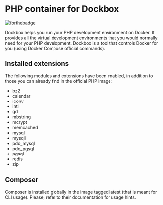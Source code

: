 # PHP container for Dockbox

[![forthebadge](http://forthebadge.com/images/badges/built-by-developers.svg)](http://www.mobilesnapp.com)

Dockbox helps you run your PHP development environment on Docker. It provides all the virtual development environments that you would normally need for your PHP development. Dockbox is a tool that controls Docker for you (using Docker Compose official commands).

## Installed extensions

The following modules and extensions have been enabled, in addition to those you can already find in the official PHP image:

- bz2
- calendar
- iconv
- intl
- gd
- mbstring
- mcrypt
- memcached 
- mysql
- mysqli
- pdo_mysql
- pdo_pgsql
- pgsql
- redis 
- zip

## Composer

Composer is installed globally in the image tagged latest (that is meant for CLI usage). Please, refer to their documentation for usage hints.